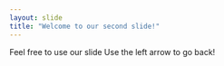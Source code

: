 ```yaml
---
layout: slide
title: "Welcome to our second slide!"
---
```

Feel free to use our slide
Use the left arrow to go back!
